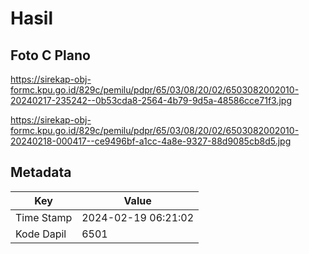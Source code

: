 # Hasil

## Foto C Plano

https://sirekap-obj-formc.kpu.go.id/829c/pemilu/pdpr/65/03/08/20/02/6503082002010-20240217-235242--0b53cda8-2564-4b79-9d5a-48586cce71f3.jpg

https://sirekap-obj-formc.kpu.go.id/829c/pemilu/pdpr/65/03/08/20/02/6503082002010-20240218-000417--ce9496bf-a1cc-4a8e-9327-88d9085cb8d5.jpg


## Metadata

| Key        | Value               |
| ---------- | ------------------- |
| Time Stamp | 2024-02-19 06:21:02 |
| Kode Dapil | 6501                |



